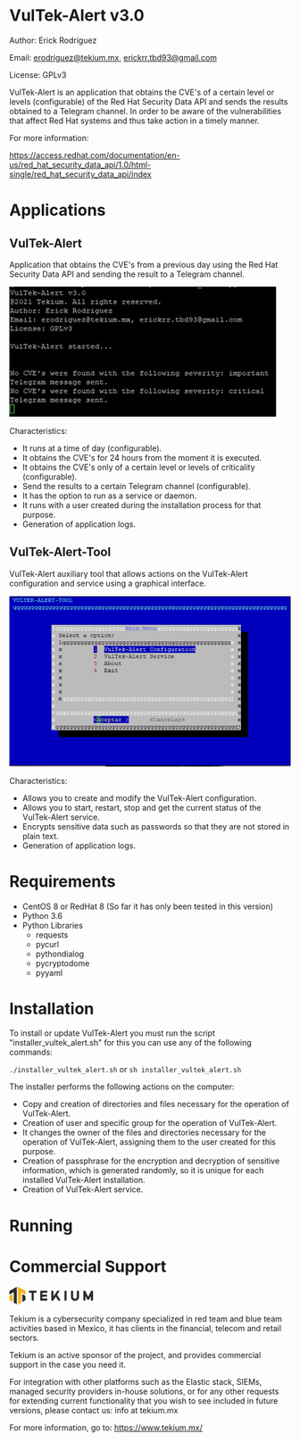 # VulTek-Alert v3.0

Author: Erick Rodríguez 

Email: erodriguez@tekium.mx, erickrr.tbd93@gmail.com

License: GPLv3

VulTek-Alert is an application that obtains the CVE's of a certain level or levels (configurable) of the Red Hat Security Data API and sends the results obtained to a Telegram channel. In order to be aware of the vulnerabilities that affect Red Hat systems and thus take action in a timely manner.

For more information:

https://access.redhat.com/documentation/en-us/red_hat_security_data_api/1.0/html-single/red_hat_security_data_api/index

# Applications
## VulTek-Alert
Application that obtains the CVE's from a previous day using the Red Hat Security Data API and sending the result to a Telegram channel.

![VulTek-Alert](https://github.com/erickrr-bd/VulTek-Alert/blob/master/screens/screen2.jpg)

Characteristics:
- It runs at a time of day (configurable).
- It obtains the CVE's for 24 hours from the moment it is executed.
- It obtains the CVE's only of a certain level or levels of criticality (configurable).
- Send the results to a certain Telegram channel (configurable).
- It has the option to run as a service or daemon.
- It runs with a user created during the installation process for that purpose.
- Generation of application logs.

## VulTek-Alert-Tool
VulTek-Alert auxiliary tool that allows actions on the VulTek-Alert configuration and service using a graphical interface.

![VulTek-Alert-Tool](https://github.com/erickrr-bd/VulTek-Alert/blob/master/screens/screen1.jpg)

Characteristics:
- Allows you to create and modify the VulTek-Alert configuration.
- Allows you to start, restart, stop and get the current status of the VulTek-Alert service.
- Encrypts sensitive data such as passwords so that they are not stored in plain text.
- Generation of application logs.

# Requirements
- CentOS 8 or RedHat 8 (So far it has only been tested in this version)
- Python 3.6
- Python Libraries
  - requests
  - pycurl
  - pythondialog
  - pycryptodome
  - pyyaml

# Installation
To install or update VulTek-Alert you must run the script "installer_vultek_alert.sh" for this you can use any of the following commands:

`./installer_vultek_alert.sh` or `sh installer_vultek_alert.sh`

The installer performs the following actions on the computer:

- Copy and creation of directories and files necessary for the operation of VulTek-Alert.
- Creation of user and specific group for the operation of VulTek-Alert.
- It changes the owner of the files and directories necessary for the operation of VulTek-Alert, assigning them to the user created for this purpose.
- Creation of passphrase for the encryption and decryption of sensitive information, which is generated randomly, so it is unique for each installed VulTek-Alert installation.
- Creation of VulTek-Alert service.

# Running



# Commercial Support
![Tekium](https://github.com/unmanarc/uAuditAnalyzer2/blob/master/art/tekium_slogo.jpeg)

Tekium is a cybersecurity company specialized in red team and blue team activities based in Mexico, it has clients in the financial, telecom and retail sectors.

Tekium is an active sponsor of the project, and provides commercial support in the case you need it.

For integration with other platforms such as the Elastic stack, SIEMs, managed security providers in-house solutions, or for any other requests for extending current functionality that you wish to see included in future versions, please contact us: info at tekium.mx

For more information, go to: https://www.tekium.mx/
